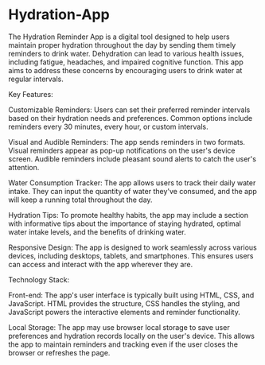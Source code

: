 # Hydration-App
The Hydration Reminder App is a digital tool designed to help users maintain proper hydration throughout the day by sending them timely reminders to drink water. Dehydration can lead to various health issues, including fatigue, headaches, and impaired cognitive function. This app aims to address these concerns by encouraging users to drink water at regular intervals.

Key Features:

Customizable Reminders: Users can set their preferred reminder intervals based on their hydration needs and preferences. Common options include reminders every 30 minutes, every hour, or custom intervals.

Visual and Audible Reminders: The app sends reminders in two formats. Visual reminders appear as pop-up notifications on the user's device screen. Audible reminders include pleasant sound alerts to catch the user's attention.

Water Consumption Tracker: The app allows users to track their daily water intake. They can input the quantity of water they've consumed, and the app will keep a running total throughout the day.

Hydration Tips: To promote healthy habits, the app may include a section with informative tips about the importance of staying hydrated, optimal water intake levels, and the benefits of drinking water.

Responsive Design: The app is designed to work seamlessly across various devices, including desktops, tablets, and smartphones. This ensures users can access and interact with the app wherever they are.

Technology Stack:

Front-end: The app's user interface is typically built using HTML, CSS, and JavaScript. HTML provides the structure, CSS handles the styling, and JavaScript powers the interactive elements and reminder functionality.

Local Storage: The app may use browser local storage to save user preferences and hydration records locally on the user's device. This allows the app to maintain reminders and tracking even if the user closes the browser or refreshes the page.



